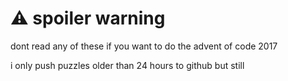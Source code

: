 # ⚠ spoiler warning

dont read any of these if you want to do the advent of code 2017

i only push puzzles older than 24 hours to github but still
